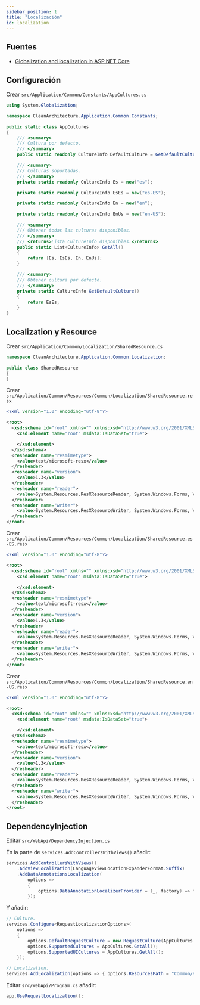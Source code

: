 ```yaml
---
sidebar_position: 1
title: "Localización"
id: localization
---
```


## Fuentes

- [Globalization and localization in ASP.NET Core](https://learn.microsoft.com/en-us/aspnet/core/fundamentals/localization)

## Configuración

Crear `src/Application/Common/Constants/AppCultures.cs`

```cs
using System.Globalization;

namespace CleanArchitecture.Application.Common.Constants;

public static class AppCultures
{
    /// <summary>
    /// Cultura por defecto.
    /// </summary>
    public static readonly CultureInfo DefaultCulture = GetDefaultCulture();

    /// <summary>
    /// Culturas soportadas.
    /// </summary>
    private static readonly CultureInfo Es = new("es");

    private static readonly CultureInfo EsEs = new("es-ES");

    private static readonly CultureInfo En = new("en");

    private static readonly CultureInfo EnUs = new("en-US");

    /// <summary>
    /// Obtener todas las culturas disponibles.
    /// </summary>
    /// <returns>Lista CultureInfo disponibles.</returns>
    public static List<CultureInfo> GetAll()
    {
        return [Es, EsEs, En, EnUs];
    }

    /// <summary>
    /// Obtener cultura por defecto.
    /// </summary>
    private static CultureInfo GetDefaultCulture()
    {
        return EsEs;
    }
}
```

## Localization y Resource

Crear `src/Application/Common/Localization/SharedResource.cs`

```cs
namespace CleanArchitecture.Application.Common.Localization;

public class SharedResource
{
}
```

Crear `src/Application/Common/Resources/Common/Localization/SharedResource.resx`

```xml
<?xml version="1.0" encoding="utf-8"?>

<root>
  <xsd:schema id="root" xmlns="" xmlns:xsd="http://www.w3.org/2001/XMLSchema" xmlns:msdata="urn:schemas-microsoft-com:xml-msdata">
    <xsd:element name="root" msdata:IsDataSet="true">

    </xsd:element>
  </xsd:schema>
  <resheader name="resmimetype">
    <value>text/microsoft-resx</value>
  </resheader>
  <resheader name="version">
    <value>1.3</value>
  </resheader>
  <resheader name="reader">
    <value>System.Resources.ResXResourceReader, System.Windows.Forms, Version=2.0.0.0, Culture=neutral, PublicKeyToken=b77a5c561934e089</value>
  </resheader>
  <resheader name="writer">
    <value>System.Resources.ResXResourceWriter, System.Windows.Forms, Version=2.0.0.0, Culture=neutral, PublicKeyToken=b77a5c561934e089</value>
  </resheader>
</root>
```

Crear `src/Application/Common/Resources/Common/Localization/SharedResource.es-ES.resx`

```xml
<?xml version="1.0" encoding="utf-8"?>

<root>
  <xsd:schema id="root" xmlns="" xmlns:xsd="http://www.w3.org/2001/XMLSchema" xmlns:msdata="urn:schemas-microsoft-com:xml-msdata">
    <xsd:element name="root" msdata:IsDataSet="true">

    </xsd:element>
  </xsd:schema>
  <resheader name="resmimetype">
    <value>text/microsoft-resx</value>
  </resheader>
  <resheader name="version">
    <value>1.3</value>
  </resheader>
  <resheader name="reader">
    <value>System.Resources.ResXResourceReader, System.Windows.Forms, Version=2.0.0.0, Culture=neutral, PublicKeyToken=b77a5c561934e089</value>
  </resheader>
  <resheader name="writer">
    <value>System.Resources.ResXResourceWriter, System.Windows.Forms, Version=2.0.0.0, Culture=neutral, PublicKeyToken=b77a5c561934e089</value>
  </resheader>
</root>
```

Crear `src/Application/Common/Resources/Common/Localization/SharedResource.en-US.resx`

```xml
<?xml version="1.0" encoding="utf-8"?>

<root>
  <xsd:schema id="root" xmlns="" xmlns:xsd="http://www.w3.org/2001/XMLSchema" xmlns:msdata="urn:schemas-microsoft-com:xml-msdata">
    <xsd:element name="root" msdata:IsDataSet="true">

    </xsd:element>
  </xsd:schema>
  <resheader name="resmimetype">
    <value>text/microsoft-resx</value>
  </resheader>
  <resheader name="version">
    <value>1.3</value>
  </resheader>
  <resheader name="reader">
    <value>System.Resources.ResXResourceReader, System.Windows.Forms, Version=2.0.0.0, Culture=neutral, PublicKeyToken=b77a5c561934e089</value>
  </resheader>
  <resheader name="writer">
    <value>System.Resources.ResXResourceWriter, System.Windows.Forms, Version=2.0.0.0, Culture=neutral, PublicKeyToken=b77a5c561934e089</value>
  </resheader>
</root>
```

## DependencyInjection

Editar `src/WebApi/DependencyInjection.cs`

En la parte de `services.AddControllersWithViews()` añadir:

```cs
services.AddControllersWithViews()
    .AddViewLocalization(LanguageViewLocationExpanderFormat.Suffix)
    .AddDataAnnotationsLocalization(
        options =>
        {
            options.DataAnnotationLocalizerProvider = (_, factory) => factory.Create(typeof(SharedResource));
        });
```

Y añadir:

```cs
// Culture.
services.Configure<RequestLocalizationOptions>(
    options =>
    {
        options.DefaultRequestCulture = new RequestCulture(AppCultures.DefaultCulture, AppCultures.DefaultCulture);
        options.SupportedCultures = AppCultures.GetAll();
        options.SupportedUICultures = AppCultures.GetAll();
    });

// Localization.
services.AddLocalization(options => { options.ResourcesPath = "Common/Resources"; });
```

Editar `src/WebApi/Program.cs` añadir:

```cs
app.UseRequestLocalization();
```
